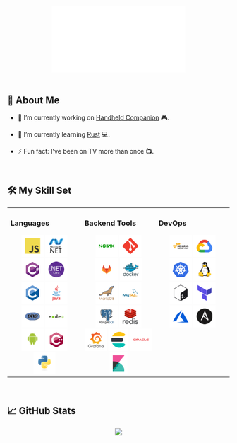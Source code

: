 <div style="width: 100%" align="center">
  <img src="hello.svg" style="width: 60%">
</div>

<br/>

## 💫 About Me  
  

- 🔭 I’m currently working on [Handheld Companion](https://github.com/Valkirie/HandheldCompanion) 🎮.  
  

- 🌱 I’m currently learning [Rust](https://www.rust-lang.org/) 💻.  
  

- ⚡ Fun fact: I've been on TV more than once 📺.  
  

<br/>  


## 🛠️ My Skill Set  
<table><tr><td valign="top" width="33%">



### Languages  
<div align="center">  
  <a href="https://www.javascript.com/" target="_blank"><img src="https://raw.githubusercontent.com/romracer/romracer/main/static/javascript-original-margin.png" alt="JavaScript" height="50" /></a>  
  <a href="https://dotnet.microsoft.com/download/dotnet-framework" target="_blank"><img src="https://raw.githubusercontent.com/romracer/romracer/main/static/dot-net-original-wordmark-margin.png" alt=".NET" height="50" /></a>  
  <a href="https://docs.microsoft.com/en-us/dotnet/csharp/" target="_blank"><img src="https://raw.githubusercontent.com/romracer/romracer/main/static/csharp-original-margin.png" alt="C#" height="50" /></a>  
  <a href="https://dotnet.microsoft.com/download" target="_blank"><img src="https://raw.githubusercontent.com/romracer/romracer/main/static/dotnetcore-margin.png" alt=".Net Core" height="50" /></a>  
  <a href="https://www.cprogramming.com/" target="_blank"><img src="https://raw.githubusercontent.com/romracer/romracer/main/static/c-original-margin.png" alt="C" height="50" /></a>  
  <a href="https://www.java.com/" target="_blank"><img src="https://raw.githubusercontent.com/romracer/romracer/main/static/java-original-wordmark-margin.png" alt="Java" height="50" /></a>  
  <a href="https://www.php.net/" target="_blank"><img src="https://raw.githubusercontent.com/romracer/romracer/main/static/php-original-margin.png" alt="PHP" height="50" /></a>  
  <a href="https://nodejs.org/" target="_blank"><img src="https://raw.githubusercontent.com/romracer/romracer/main/static/nodejs-original-wordmark-margin.png" alt="Node.js" height="50" /></a>  
  <a href="https://www.android.com/intl/en_in/" target="_blank"><img src="https://raw.githubusercontent.com/romracer/romracer/main/static/android-original-wordmark-margin.png" alt="Android" height="50" /></a>  
  <a href="https://www.cplusplus.com/" target="_blank"><img src="https://raw.githubusercontent.com/romracer/romracer/main/static/cplusplus-original-margin.png" alt="C++" height="50" /></a>  
  <a href="https://www.python.org/" target="_blank"><img src="https://raw.githubusercontent.com/romracer/romracer/main/static/python-original-margin.png" alt="Python" height="50" /></a>  
</div>

</td><td valign="top" width="33%">



### Backend Tools  
<div align="center">  
  <a href="https://www.nginx.com/" target="_blank"><img src="https://raw.githubusercontent.com/romracer/romracer/main/static/nginx-original-margin.png" alt="Nginx" height="50" /></a>  
  <a href="https://github.com/" target="_blank"><img src="https://raw.githubusercontent.com/romracer/romracer/main/static/git-scm-icon-margin.png" alt="Git" height="50" /></a>  
  <a href="https://about.gitlab.com/" target="_blank"><img src="https://raw.githubusercontent.com/romracer/romracer/main/static/gitlab-margin.png" alt="GitLab" height="50" /></a>  
  <a href="https://www.docker.com/" target="_blank"><img src="https://raw.githubusercontent.com/romracer/romracer/main/static/docker-original-wordmark-margin.png" alt="Docker" height="50" /></a>  
  <a href="https://mariadb.org/" target="_blank"><img src="https://raw.githubusercontent.com/romracer/romracer/main/static/mariadb-margin.png" alt="Maria DB" height="50" /></a>  
  <a href="https://www.mysql.com/" target="_blank"><img src="https://raw.githubusercontent.com/romracer/romracer/main/static/mysql-original-wordmark-margin.png" alt="MySQL" height="50" /></a>  
  <a href="https://www.postgresql.org/" target="_blank"><img src="https://raw.githubusercontent.com/romracer/romracer/main/static/postgresql-original-wordmark-margin.png" alt="PostgreSQL" height="50" /></a>  
  <a href="https://redis.io/" target="_blank"><img src="https://raw.githubusercontent.com/romracer/romracer/main/static/redis-original-wordmark-margin.png" alt="Redis" height="50" /></a>  
  <a href="https://grafana.com/" target="_blank"><img src="https://raw.githubusercontent.com/romracer/romracer/main/static/grafana-margin.png" alt="Grafana" height="50" /></a>  
  <a href="https://www.elastic.co/" target="_blank"><img src="https://raw.githubusercontent.com/romracer/romracer/main/static/elasticsearch-margin.png" alt="Elastic Search" height="50" /></a>  
  <a href="https://www.oracle.com/in/index.html" target="_blank"><img src="https://raw.githubusercontent.com/romracer/romracer/main/static/oracle-original-margin.png" alt="Oracle" height="50" /></a>  
  <a href="https://www.elastic.co/kibana/" target="_blank"><img src="https://raw.githubusercontent.com/romracer/romracer/main/static/kibana-margin.png" alt="Kibana" height="50" /></a>  
</div>

</td><td valign="top" width="33%">



### DevOps  
<div align="center">  
  <a href="https://aws.amazon.com/" target="_blank"><img src="https://raw.githubusercontent.com/romracer/romracer/main/static/amazonwebservices-original-wordmark-margin.png" alt="AWS" height="50" /></a>  
  <a href="https://cloud.google.com/" target="_blank"><img src="https://raw.githubusercontent.com/romracer/romracer/main/static/google_cloud-icon-margin.png" alt="GCP" height="50" /></a>  
  <a href="https://kubernetes.io/" target="_blank"><img src="https://raw.githubusercontent.com/romracer/romracer/main/static/kubernetes-icon-margin.png" alt="Kubernetes" height="50" /></a>  
  <a href="https://www.linux.org/" target="_blank"><img src="https://raw.githubusercontent.com/romracer/romracer/main/static/linux-original-margin.png" alt="Linux" height="50" /></a>  
  <a href="https://www.gnu.org/software/bash/" target="_blank"><img src="https://raw.githubusercontent.com/romracer/romracer/main/static/gnu_bash-icon-margin.png" alt="Bash" height="50" /></a>  
  <a href="https://www.terraform.io/" target="_blank"><img src="https://raw.githubusercontent.com/romracer/romracer/main/static/terraformio-icon-margin.png" alt="Terraform" height="50" /></a>  
  <a href="https://azure.microsoft.com/en-in/" target="_blank"><img src="https://raw.githubusercontent.com/romracer/romracer/main/static/microsoft_azure-icon-margin.png" alt="Azure" height="50" /></a>  
  <a href="https://www.ansible.com/" target="_blank"><img src="https://raw.githubusercontent.com/romracer/romracer/main/static/ansible-margin.png" alt="Ansible" height="50" /></a>  
</div>

</td></tr></table>  

<br/>  


## 📈 GitHub Stats  
<div align="center"><img src="https://github-readme-stats.vercel.app/api?username=romracer&show_icons=true&count_private=true&hide_border=true" align="center" /></div>
<br />
